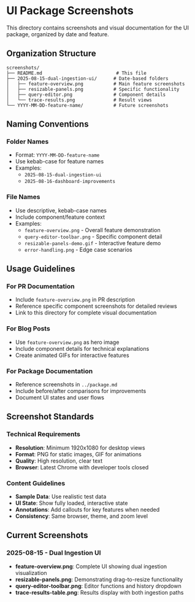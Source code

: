 # UI Package Screenshots

This directory contains screenshots and visual documentation for the UI package, organized by date and feature.

## Organization Structure

```
screenshots/
├── README.md                           # This file
├── 2025-08-15-dual-ingestion-ui/      # Date-based folders
│   ├── feature-overview.png           # Main feature screenshots
│   ├── resizable-panels.png           # Specific functionality
│   ├── query-editor.png               # Component details
│   └── trace-results.png              # Result views
└── YYYY-MM-DD-feature-name/           # Future screenshots
```

## Naming Conventions

### Folder Names
- Format: `YYYY-MM-DD-feature-name`
- Use kebab-case for feature names
- Examples:
  - `2025-08-15-dual-ingestion-ui`
  - `2025-08-16-dashboard-improvements`

### File Names
- Use descriptive, kebab-case names
- Include component/feature context
- Examples:
  - `feature-overview.png` - Overall feature demonstration
  - `query-editor-toolbar.png` - Specific component detail
  - `resizable-panels-demo.gif` - Interactive feature demo
  - `error-handling.png` - Edge case scenarios

## Usage Guidelines

### For PR Documentation
- Include `feature-overview.png` in PR description
- Reference specific component screenshots for detailed reviews
- Link to this directory for complete visual documentation

### For Blog Posts
- Use `feature-overview.png` as hero image
- Include component details for technical explanations
- Create animated GIFs for interactive features

### For Package Documentation
- Reference screenshots in `../package.md`
- Include before/after comparisons for improvements
- Document UI states and user flows

## Screenshot Standards

### Technical Requirements
- **Resolution**: Minimum 1920x1080 for desktop views
- **Format**: PNG for static images, GIF for animations
- **Quality**: High resolution, clear text
- **Browser**: Latest Chrome with developer tools closed

### Content Guidelines
- **Sample Data**: Use realistic test data
- **UI State**: Show fully loaded, interactive state
- **Annotations**: Add callouts for key features when needed
- **Consistency**: Same browser, theme, and zoom level

## Current Screenshots

### 2025-08-15 - Dual Ingestion UI
- **feature-overview.png**: Complete UI showing dual ingestion visualization
- **resizable-panels.png**: Demonstrating drag-to-resize functionality
- **query-editor-toolbar.png**: Editor functions and history dropdown
- **trace-results-table.png**: Results display with both ingestion paths